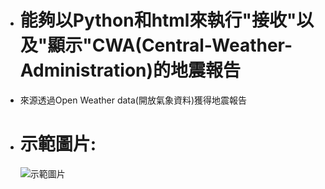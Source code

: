 - # 能夠以Python和html來執行"接收"以及"顯示"CWA(Central-Weather-Administration)的地震報告

- 來源透過Open Weather data(開放氣象資料)獲得地震報告
- # 示範圖片:
  ![示範圖片](https://github.com/user-attachments/assets/d31a95b9-dfc7-4b6d-aad0-de04c47eb0a6 "接收報告的模樣")

